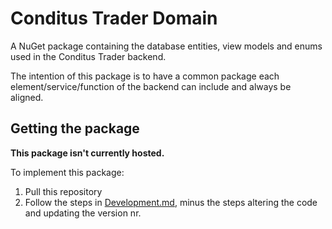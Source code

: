 # Conditus Trader Domain
A NuGet package containing the database entities, view models and enums used in the Conditus Trader backend.  

The intention of this package is to have a common package each element/service/function of the backend can include and always be aligned.

## Getting the package
**This package isn't currently hosted.**  

To implement this package:
1. Pull this repository
2. Follow the steps in [Development.md](Development.md#How-to-create-new-version), minus the steps altering the code and updating the version nr.
